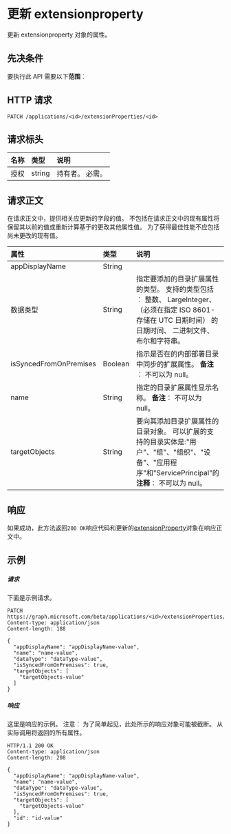 # <a name="update-extensionproperty"></a>更新 extensionproperty

更新 extensionproperty 对象的属性。
## <a name="prerequisites"></a>先决条件
要执行此 API 需要以下**范围**︰ 
## <a name="http-request"></a>HTTP 请求
<!-- { "blockType": "ignored" } -->
```http
PATCH /applications/<id>/extensionProperties/<id>
```
## <a name="request-headers"></a>请求标头
| 名称       | 类型 | 说明|
|:-----------|:------|:----------|
| 授权  | string  | 持有者<token>。 必需。 |

## <a name="request-body"></a>请求正文
在请求正文中，提供相关应更新的字段的值。 不包括在请求正文中的现有属性将保留其以前的值或重新计算基于的更改其他属性值。 为了获得最佳性能不应包括尚未更改的现有值。

| 属性     | 类型   |说明|
|:---------------|:--------|:----------|
|appDisplayName|String|            |
|数据类型|String|指定要添加的目录扩展属性的类型。   支持的类型包括︰ 整数、 LargeInteger、 （必须在指定 ISO 8601-存储在 UTC 日期时间） 的日期时间、 二进制文件、 布尔和字符串。|
|isSyncedFromOnPremises|Boolean|指示是否在的内部部署目录中同步的扩展属性。                            **备注**︰ 不可以为 null。            |
|name|String|指定的目录扩展属性显示名称。                            **备注**︰ 不可以为 null。            |
|targetObjects|String|要向其添加目录扩展属性的目录对象。  可以扩展的支持的目录实体是:"用户"、"组"、"组织"、"设备"、"应用程序"和"ServicePrincipal"的**注释**︰ 不可以为 null。            |

## <a name="response"></a>响应
如果成功，此方法返回`200 OK`响应代码和更新的[extensionProperty](../resources/extensionproperty.md)对象在响应正文中。
## <a name="example"></a>示例
##### <a name="request"></a>请求
下面是示例请求。
<!-- {
  "blockType": "request",
  "name": "update_extensionproperty"
}-->
```http
PATCH https://graph.microsoft.com/beta/applications/<id>/extensionProperties/<id>
Content-type: application/json
Content-length: 188

{
  "appDisplayName": "appDisplayName-value",
  "name": "name-value",
  "dataType": "dataType-value",
  "isSyncedFromOnPremises": true,
  "targetObjects": [
    "targetObjects-value"
  ]
}
```
##### <a name="response"></a>响应
这里是响应的示例。 注意︰ 为了简单起见，此处所示的响应对象可能被截断。 从实际调用将返回的所有属性。
<!-- {
  "blockType": "response",
  "truncated": true,
  "@odata.type": "microsoft.graph.extensionproperty"
} -->
```http
HTTP/1.1 200 OK
Content-type: application/json
Content-length: 208

{
  "appDisplayName": "appDisplayName-value",
  "name": "name-value",
  "dataType": "dataType-value",
  "isSyncedFromOnPremises": true,
  "targetObjects": [
    "targetObjects-value"
  ],
  "id": "id-value"
}
```

<!-- uuid: 8fcb5dbc-d5aa-4681-8e31-b001d5168d79
2015-10-25 14:57:30 UTC -->
<!-- {
  "type": "#page.annotation",
  "description": "Update extensionproperty",
  "keywords": "",
  "section": "documentation",
  "tocPath": ""
}-->